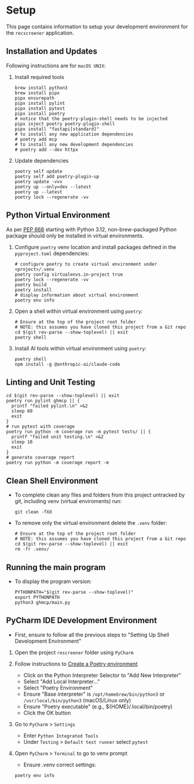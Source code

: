 # Setup

This page contains information to setup your development environment for
the `recscreener` application.

## Installation and Updates

Following instructions are for `macOS UNIX`:

1. Install required tools

    ```shell
    brew install python3
    brew install pipx
    pipx ensurepath
    pipx install pylint
    pipx install pytest
    pipx install poetry
    # notice that the poetry-plugin-shell needs to be injected
    pipx inject poetry poetry-plugin-shell
    pipx install "fastapi[standard]"
    # to install any new application dependencies
    # poetry add mcp
    # to install any new development dependencies
    # poetry add --dev httpx
    ```

2. Update dependencies

    ```shell
    poetry self update
    poetry self add poetry-plugin-up
    poetry update -vvv
    poetry up --only=dev --latest
    poetry up --latest
    poetry lock --regenerate -vv
    ```

## Python Virtual Environment

As per [PEP 668](https://peps.python.org/pep-0668/) starting with Python 3.12,
non-brew-packaged Python package should only be installed in virtual
environments.

1. Configure `poetry` venv location and install packages defined in the
   `pyproject.toml` dependencies:

    ```shell
    # configure poetry to create virtual environment under <project>/.venv
    poetry config virtualenvs.in-project true
    poetry lock --regenerate -vv
    poetry build
    poetry install
    # display information about virtual environment 
    poetry env info
    ```

2. Open a shell within virtual environment using `poetry`:

    ```shell
    # Ensure at the top of the project root folder
    # NOTE: this assumes you have cloned this project from a Git repo
    cd $(git rev-parse --show-toplevel) || exit
    poetry shell
    ```

3. Install AI tools within virtual environment using `poetry`:

    ```shell
    poetry shell
    npm install -g @anthropic-ai/claude-code
    ```

## Linting and Unit Testing

   ```shell
   cd $(git rev-parse --show-toplevel) || exit
   poetry run pylint ghmcp || {
     printf "failed pylint.\n" >&2
     sleep 60
     exit
   }
   # run pytest with coverage
   poetry run python -m coverage run -m pytest tests/ || {
     printf "failed unit testing.\n" >&2
     sleep 10
     exit
   }
   # generate coverage report
   poetry run python -m coverage report -m
   ```

## Clean Shell Environment

- To complete clean any files and folders from this project untracked by git,
  including venv (virtual enviroments) run:

    ```shell
    git clean -fXd
    ```

- To remove only the virtual environment delete the `.venv` folder:

    ```shell
    # Ensure at the top of the project root folder
    # NOTE: this assumes you have cloned this project from a Git repo
    cd $(git rev-parse --show-toplevel) || exit
    rm -fr .venv/
    ```

## Running the main program

- To display the program version:

    ```shell
    PYTHONPATH="$(git rev-parse --show-toplevel)"
    export PYTHONPATH
    python3 ghmcp/main.py
    ```

## PyCharm IDE Development Environment

- First, ensure to follow all the previous steps to "Setting Up Shell
  Development Environment"

1. Open the project `rescreener` folder using `PyCharm`
2. Follow instructions
   to [Create a Poetry environment](https://www.jetbrains.com/help/pycharm/poetry.html#poetry-env)
    - Click on the Python Interpreter Selector to "Add New Interpreter"
    - Select "Add Local Interpreter..."
    - Select "Poetry Environment"
    - Ensure "Base interpreter" is `/opt/homebrew/bin/python3` or
      `/usr/local/bin/python3` (macOS/Linux only)
    - Ensure "Poetry executable" (e.g., ${HOME}/.local/bin/poetry)
    - Click the OK button
3. Go to `PyCharm` > `Settings`
    - Enter `Python Integrated Tools`
    - Under `Testing` > `Default test runner` select `pytest`
4. Open `PyCharm` > `Terminal` to go to venv prompt
    - Ensure .venv correct settings:

    ```shell
    poetry env info
    ```

